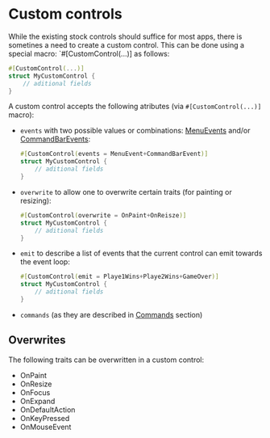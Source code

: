 # Custom controls

While the existing stock controls should suffice for most apps, there is sometines a need to create a custom control. This can be done using a special macro: `#[CustomControl(...)] as follows:
```rs
#[CustomControl(...)]
struct MyCustomControl {
    // aditional fields
}
```

A custom control accepts the following atributes (via `#[CustomControl(...)]` macro):
* `events` with two possible values or combinations: [MenuEvents](../chapter-4/menu.md) and/or [CommandBarEvents](../chapter-4/command_bar.md):
    ```rs
    #[CustomControl(events = MenuEvent+CommandBarEvent)]
    struct MyCustomControl {
        // aditional fields
    }
    ```
* `overwrite` to allow one to overwrite certain traits (for painting or resizing):
    ```rs
    #[CustomControl(overwrite = OnPaint+OnReisze)]
    struct MyCustomControl {
        // aditional fields
    }
* `emit` to describe a list of events that the current control can emit towards the event loop:
    ```rs
    #[CustomControl(emit = Playe1Wins+Playe2Wins+GameOver)]
    struct MyCustomControl {
        // aditional fields
    }
* `commands` (as they are described in [Commands](../chapter-4/commands.md) section)

## Overwrites

The following traits can be overwritten in a custom control:
* OnPaint
* OnResize
* OnFocus
* OnExpand
* OnDefaultAction
* OnKeyPressed
* OnMouseEvent
